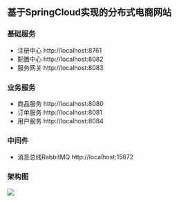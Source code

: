 ## 基于SpringCloud实现的分布式电商网站


### 基础服务
- 注册中心 http://localhost:8761
- 配置中心 http://localhost:8082
- 服务网关 http://localhost:8083

### 业务服务
- 商品服务 http://localhost:8080
- 订单服务 http://localhost:8081
- 用户服务 http://localhost:8084

### 中间件
- 消息总线RabbitMQ  http://localhost:15672

### 架构图
![](https://github.com/zaiyunduan123/springcloud_shop/blob/master/image/image.png)
